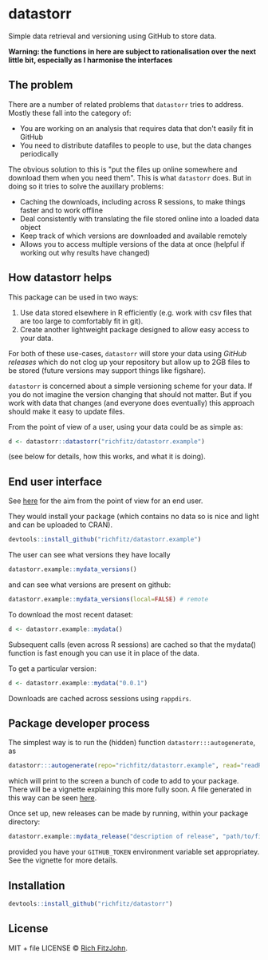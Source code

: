 # datastorr

Simple data retrieval and versioning using GitHub to store data.

**Warning: the functions in here are subject to rationalisation over the next little bit, especially as I harmonise the interfaces**

## The problem

There are a number of related problems that `datastorr` tries to address.  Mostly these fall into the category of:

* You are working on an analysis that requires data that don't easily fit in GitHub
* You need to distribute datafiles to people to use, but the data changes periodically

The obvious solution to this is "put the files up online somewhere and download them when you need them".  This is what `datastorr` does.  But in doing so it tries to solve the auxillary problems:

* Caching the downloads, including across R sessions, to make things faster and to work offline
* Deal consistently with translating the file stored online into a loaded data object
* Keep track of which versions are downloaded and available remotely
* Allows you to access multiple versions of the data at once (helpful if working out why results have changed)

## How datastorr helps

This package can be used in two ways:

1. Use data stored elsewhere in R efficiently (e.g. work with csv files that are too large to comfortably fit in git).
2. Create another lightweight package designed to allow easy access to your data.

For both of these use-cases, `datastorr` will store your data using _GitHub releases_ which do not clog up your repository but allow up to 2GB files to be stored (future versions may support things like figshare).

`datastorr` is concerned about a simple versioning scheme for your data.  If you do not imagine the version changing that should not matter.  But if you work with data that changes (and everyone does eventually) this approach should make it easy to update files.

From the point of view of a user, using your data could be as simple as:

```r
d <- datastorr::datastorr("richfitz/datastorr.example")
```

(see below for details, how this works, and what it is doing).

## End user interface

See [here](https://github.com/richfitz/datastorr.example) for the aim from the point of view for an end user.

They would install your package (which contains no data so is nice and
light and can be uploaded to CRAN).

```r
devtools::install_github("richfitz/datastorr.example")
```

The user can see what versions they have locally

```r
datastorr.example::mydata_versions()
```

and can see what versions are present on github:

```r
datastorr.example::mydata_versions(local=FALSE) # remote
```

To download the most recent dataset:

```r
d <- datastorr.example::mydata()
```

Subsequent calls (even across R sessions) are cached so that the mydata() function is fast enough you can use it in place of the data.

To get a particular version:

```r
d <- datastorr.example::mydata("0.0.1")
```

Downloads are cached across sessions using `rappdirs`.

## Package developer process

The simplest way is to run the (hidden) function `datastorr:::autogenerate`, as


```r
datastorr:::autogenerate(repo="richfitz/datastorr.example", read="readRDS", name="mydata")
```

which will print to the screen a bunch of code to add to your package.  There will be a vignette explaining this more fully soon.  A file generated in this way can be seen  [here](https://github.com/richfitz/datastorr.example/blob/master/R/package.R).

Once set up, new releases can be made by running, within your package directory:

```r
datastorr.example::mydata_release("description of release", "path/to/file")
```

provided you have your `GITHUB_TOKEN` environment variable set appropriatey.  See the vignette for more details.

## Installation

```r
devtools::install_github("richfitz/datastorr")
```

## License

MIT + file LICENSE © [Rich FitzJohn](https://github.com/).
